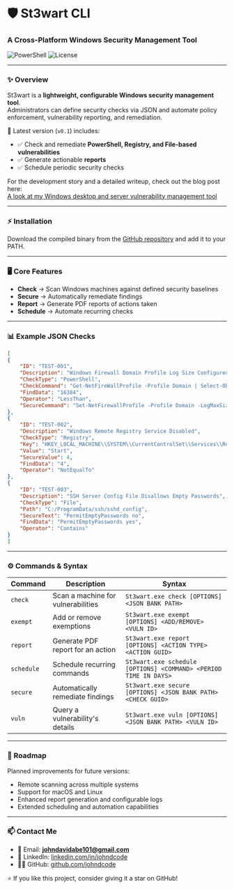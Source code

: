 <h1>🛡️ St3wart CLI</h1>
<h3>A Cross-Platform Windows Security Management Tool</h3>

<p>
<img src="https://img.shields.io/badge/Language-PowerShell-blue" alt="PowerShell">
<img src="https://img.shields.io/github/license/johndcode/St3wart-CLI" alt="License">
</p>

---

### ✨ Overview  
St3wart is a **lightweight, configurable Windows security management tool**.  
Administrators can define security checks via JSON and automate policy enforcement, vulnerability reporting, and remediation.  

🚀 Latest version (`v0.1`) includes:  
- ✅ Check and remediate **PowerShell, Registry, and File-based vulnerabilities**  
- ✅ Generate actionable **reports**  
- ✅ Schedule periodic security checks

For the development story and a detailed writeup, check out the blog post here:  
[A look at my Windows desktop and server vulnerability management tool](https://www.johndcode.com/posts/St3wart/)  

---

### ⚡ Installation
Download the compiled binary from the [GitHub repository](https://github.com/JohnDCode/St3wartCLI-Publish) and add it to your PATH.

---

### 🖥️ Core Features
- **Check** → Scan Windows machines against defined security baselines
- **Secure** → Automatically remediate findings
- **Report** → Generate PDF reports of actions taken
- **Schedule** → Automate recurring checks

---

### 📊 Example JSON Checks
```json
[
{
    "ID": "TEST-001",
    "Description": "Windows Firewall Domain Profile Log Size Configured",
    "CheckType": "PowerShell",
    "CheckCommand": "Get-NetFireWallProfile -Profile Domain | Select-Object -ExpandProperty LogMaxSizeKilobytes",
    "FindData": "16384",
    "Operator": "LessThan",
    "SecureCommand": "Set-NetFirewallProfile -Profile Domain -LogMaxSizeKilobytes 16384"
},
{
    "ID": "TEST-002",
    "Description": "Windows Remote Registry Service Disabled",
    "CheckType": "Registry",
    "Key": "HKEY_LOCAL_MACHINE\\SYSTEM\\CurrentControlSet\\Services\\RemoteRegistry",
    "Value": "Start",
    "SecureValue": 4,
    "FindData": "4",
    "Operator": "NotEqualTo"
},
{
    "ID": "TEST-003",
    "Description": "SSH Server Config File Disallows Empty Passwords",
    "CheckType": "File",
    "Path": "C:/ProgramData/ssh/sshd_config",
    "SecureText": "PermitEmptyPasswords no",
    "FindData": "PermitEmptyPasswords yes",
    "Operator": "Contains"
}
]
```

---

### ⚙️ Commands & Syntax
Command | Description | Syntax
--- | --- | ---
`check` | Scan a machine for vulnerabilities | `St3wart.exe check [OPTIONS] <JSON BANK PATH>`
`exempt` | Add or remove exemptions | `St3wart.exe exempt [OPTIONS] <ADD/REMOVE> <VULN ID>`
`report` | Generate PDF report for an action | `St3wart.exe report [OPTIONS] <ACTION TYPE> <ACTION GUID>`
`schedule` | Schedule recurring commands | `St3wart.exe schedule [OPTIONS] <COMMAND> <PERIOD TIME IN DAYS>`
`secure` | Automatically remediate findings | `St3wart.exe secure [OPTIONS] <JSON BANK PATH> <CHECK GUID>`
`vuln` | Query a vulnerability's details | `St3wart.exe vuln [OPTIONS] <JSON BANK PATH> <VULN ID>`

---

### 🔮 Roadmap
Planned improvements for future versions:
- Remote scanning across multiple systems
- Support for macOS and Linux
- Enhanced report generation and configurable logs
- Extended scheduling and automation capabilities

---

### 📫 Contact Me  
- 📧 Email: **johndavidabe101@gmail.com**  
- 💼 LinkedIn: [linkedin.com/in/johndcode](https://linkedin.com/in/johndcode)  
- 🧑‍💻 GitHub: [github.com/johndcode](https://github.com/johndcode)  

⭐ If you like this project, consider giving it a star on GitHub!
